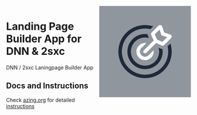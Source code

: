 <img src="app-icon.png" width="250" align="right">

# Landing Page Builder App for DNN & 2sxc

DNN / 2sxc Laningpage Builder App

## Docs and Instructions

Check [azing.org](https://azing.org/2sxc) for detailed [instructions](https://azing.org/2sxc/l/893_f2Sy/app-landing-page-builder)